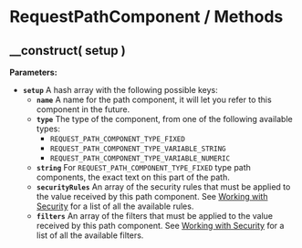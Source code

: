 # RequestPathComponent / Methods

## \_\_construct\( setup \)

**Parameters:**

* **`setup`** A hash array with the following possible keys:
  * **`name`** A name for the path component, it will let you refer to this component in the future.
  * **`type`** The type of the component, from one of the following available types:
    * `REQUEST_PATH_COMPONENT_TYPE_FIXED`
    * `REQUEST_PATH_COMPONENT_TYPE_VARIABLE_STRING`
    * `REQUEST_PATH_COMPONENT_TYPE_VARIABLE_NUMERIC`
  * **`string`** For `REQUEST_PATH_COMPONENT_TYPE_FIXED` type path components, the exact text on this part of the path.
  * **`securityRules`** An array of the security rules that must be applied to the value received by this path component. See [Working with Security](../../../guide/security-guide.md) for a list of all the available rules.
  * **`filters`** An array of the filters that must be applied to the value received by this path component. See [Working with Security](../../../guide/security-guide.md) for a list of all the available filters.

